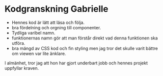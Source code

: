 # Kodgranskning Gabrielle
- Hennes kod är lätt att läsa och följa.
- bra fördelning och orgning till componenter.
- Tydliga varibel namn.
- funktionernas namn gör att man förstår direkt vad denna funktionen ska utföra.
- bra mängd av CSS kod och fin styling men jag tror det skulle varit bättre om viewen var lite änklare.

I almänhet, tror jag att hon har gjort underbart jobb och hennes projekt uppfyllar kraven.
